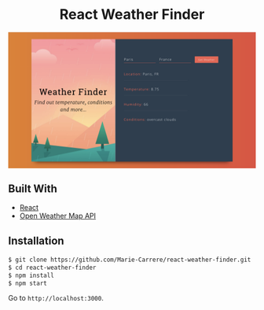 <h1 align="center">React Weather Finder</h1>

<img src="src/img/weather-finder-img.png" style="max-width:100%" align="center" alt="Weather-finder-app" />

## Built With
* [React](https://reactjs.org/)
* [Open Weather Map API](https://openweathermap.org/)


## Installation

```
$ git clone https://github.com/Marie-Carrere/react-weather-finder.git
$ cd react-weather-finder
$ npm install
$ npm start
```

Go to `http://localhost:3000`.